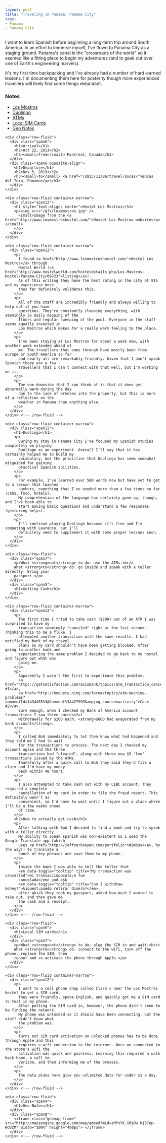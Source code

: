 ```yaml
---
layout: post
title: "Traveling in Panama: Panama City"
tags:
- Panama
- Panama City
---
```


<div class="page narrow-top-space">
<div class="container-narrow">
<p>
  I want to learn Spanish before beginning a long-term trip around South America. In an effort to
  immerse myself, I've flown to Panama City as a staging ground. Panama's canal is the "crossroads
  of the world" so it seemed like a fitting place to begin my adventures (and to geek out over one
  of Earth's engineering marvels).
</p>
<p>
  It's my first time backpacking and I've already had a number of hard-earned lessons. I'm
  documenting them here for posterity though more experienced travellers will likely find some
  things redundant.
</p>
<h3>Notes</h3>
<ul>
  <li><a href="#losmostros">Los Mostros</a></li>
  <li><a href="#duolingo">Duolingo</a></li>
  <li><a href="#atms">ATMs</a></li>
  <li><a href="#localsims">Local SIM Cards</a></li>
  <li><a href="#geomap">Geo Notes</a></li>
</ul>
</div>
</div>

<div class="page">
  <div class="container">
    
    <div class="row-fluid">
      <div class="span6">
        <h1>Arrival</h1>
        <h2>Oct 22, 2013</h2>
        <h3><small>from</small> Montreal, Canada</h3>
      </div>
      <div class="span6 opposite-align">
        <h1>Departure</h1>
        <h2>Nov 5, 2013</h2>
        <h3><small>to</small> <a href="/2013/11/06/travel-bocas/">Bocas del Toro, Panama</a></h3>
      </div>
    </div>

  </div> <!-- /container -->
</div>

<div id="losmostros" class="page lessons_grey">
  <div class="container">
    
    <div class="row-fluid container-narrow">
      <div class="span12">
        <h1 style="text-align: center">Hostel Los Mostros</h1>
        <p><img src="/gfx/losmostros.jpg" />
          <small>Image from the <a href="http://www.losmostroshostel.com/">Hostel Los Mostros website</a></small>.
        </p>
      </div>
    </div>

    <div class="row-fluid container-narrow">
      <div class="span12">
        <p>
          I found <a href="http://www.losmostroshostel.com/">Hostel Los Mostros</a> through
          Hostel World (<a href="http://www.hostelworld.com/hosteldetails.php/Los-Mostros-Hostel/Panama-City/69723">listing</a>).
          As of this writing they have the best rating in the city at 91% and my experience here
          thus far definitely validates this.
        </p>
        <p>
          All of the staff are incredibly friendly and always willing to help out if you have
          questions. They're constantly cleaning everything, with seemingly 3x daily mopping of the
          floors and regular sweeping of the pool. Everyone in the staff seems equally invested in
          Los Mostros which makes for a really warm feeling to the place.
        </p>
        <p>
          I've been staying at Los Mostros for about a week now, with another week extended ahead of
          me. The travellers that come through have mostly been from Europe or South America so far
          and nearly all are remarkably friendly. Given that I don't speak Spanish there are a few
          travellers that I can't connect with that well, but I'm working on it.
        </p>
        <p>
          The one downside that I can think of is that it does get abnormally warm during the day
          due to the lack of breezes into the property, but this is more of a reflection on the
          weather in Panama than anything else.
        </p>
      </div>
    </div> <!-- /row-fluid -->

  </div> <!-- /container -->
</div> <!-- /#losmostros -->

<div id="duolingo" class="page">
  <div class="container">
    
    <div class="row-fluid container-narrow">
      <div class="span12">
        <h1>Duolingo</h1>
        <p>
          During my stay in Panama City I've focused my Spanish studies completely on playing
          Duolingo as an experiment. Overall I'll say that it has certainly helped me to build my
          vocabulary, but the priorities that Duolingo has seem somewhat misguided for gaining
          practical Spanish abilities.
        </p>
        <p>
          For example, I've learned over 500 words now but have yet to get to a lesson that teaches
          numbers, something that I've needed more than a few times so far (cabs, food, hotels).
          My comprehension of the language has certainly gone up, though, and I've been able to
          start asking basic questions and understand a few responses (gesturing helps).
        </p>
        <p>
          I'll continue playing Duolingo because it's free and I'm competing with Laurence, but I'll
          definitely need to supplement it with some proper lessons soon.
        </p>
      </div>
    </div>

  </div> <!-- /container -->
</div> <!-- /#duolingo -->

<div id="atms" class="lessons_green page">
  <div class="container">
    
    <div class="row-fluid">
      <div class="span7">
        <p>What <strong>not</strong> to do: use the ATMs.<br/>
        What <strong>to</strong> do: go inside and speak with a teller directly. Bring your
        passport.</p>
      </div>
      <div class="span5">
        <h1>Getting Cash</h1>
      </div>
    </div>

    <div class="row-fluid container-narrow">
      <div class="span12">
        <p>
          The first time I tried to take cash ($200) out of an ATM I was surprised to have my
          transaction seemingly "canceled" right at the last second. Thinking this to be a fluke, I
          attempted another transaction with the same results. I had notified my bank of my travel
          plans so my card shouldn't have been getting blocked. After going to another bank and
          experiencing the same problem I decided to go back to my hostel and figure out what was
          going on.
        </p>
        <p>
          Apparently I wasn't the first to experience this problem.
          <a href="https://getsatisfaction.com/axisbank/topics/atm_transaction_cancelled_but_money_is_deducted_from_axix_bank_account">Case #1</a>, 
          <a href="http://boquete.ning.com/forum/topics/atm-machine-problems?commentId=1434455%3AComment%3A427999&amp;xg_source=activity">Case #2</a>.
          Sure enough, when I checked my Bank of America account transactions I saw three successful
          withdrawals for $200 each; <strong>$600 had evaporated from my bank account</strong>.
        </p>
        <p>
          I called BoA immediately to let them know what had happened and they told me I had to wait
          for the transactions to process. The next day I checked my account again and the three
          transactions had "cleared", along with three new $5 "fee" transactions issued by the ATMs.
          Thankfully after a quick call to BoA they said they'd file a claim and I'd have my money
          back within 48 hours.
        </p>
        <p>
          I also attempted to take cash out with my CIBC account. They required a complete
          cancellation of my card in order to file the fraud report. This definitely wasn't as
          convenient, so I'd have to wait until I figure out a place where I'll be a few weeks ahead
          of time.
        </p>
        <h2>How to actually get cash</h2>
        <p>
          After talking with BoA I decided to find a bank and try to speak with a teller directly.
          My ability to speak spanish was non-existent so I used the Google Translate app (which
          uses <a href="http://jeffverkoeyen.com/portfolio">Nimbus</a>, by the way!) to translate a
          bunch of key phrases and save them to my phone.
        </p>
        <p>
          Inside the bank I was able to tell the teller that
          <em data-toggle="tooltip" title="My transaction was cancelled">mi transacci&oacute;n fue
          cancelada</em> and ask
          <em data-toggle="tooltip" title="Can I withdraw money?">&iquest;puedo retirar dinero?</em>,
          after which they took my passport, asked how much I wanted to take out, and then gave me
          the cash and a receipt.
        </p>
      </div>
    </div> <!-- /row-fluid -->

  </div> <!-- /container -->
</div> <!-- /#atms -->

<div id="localsims" class="lessons_orange page">
  <div class="container">
    
    <div class="row-fluid">
      <div class="span5">
        <h1>Local SIM cards</h1>
      </div>
      <div class="span7">
        <p>What <strong>not</strong> to do: plug the SIM in and wait.<br/>
        What <strong>to</strong> do: connect to the wifi, turn off the phone, replace the SIM, then
        reboot and re-activate the phone through Apple.</p>
      </div>
    </div>

    <div class="row-fluid container-narrow">
      <div class="span12">
        <p>
          I went to a cell phone shop called Claro's near the Los Mostros hostel to get a SIM card.
          They were friendly, spoke English, and quickly got me a SIM card to test in my phone.
          After putting the SIM card in, however, the phone didn't seem to be finding the network.
          My phone was unlocked so it should have been connecting, but the staff didn't know what
          the problem was.
        </p>
        <p>
          Turns out SIM card activation on unlocked phones has to be done through Apple and this
          requires a wifi connection to the internet. Once we connected to the store's wifi the
          activation was quick and painless. Learning this required a walk back home, a call to
          Verizon, and them informing me of the process.
        </p>
        <p>
          The data plans here give you unlimited data for under $1 a day.
        </p>
      </div>
    </div> <!-- /row-fluid -->

  </div> <!-- /container -->
</div> <!-- /#localsims -->

<div id="geomap" class="page">
  <div class="container">
    
    <div class="row-fluid">
      <div class="span4">
        <h1>Geo Notes</h1>
      </div>
      <div class="span8">
        <iframe class="geomap-frame" src="http://mapsengine.google.com/map/embed?mid=zMfxYk_GMjOw.kj37ep-HdVZM" width="100%" height="400px"> </iframe>
      </div>
    </div> <!-- /row-fluid -->

  </div> <!-- /container -->
</div> <!-- /#geomap -->
